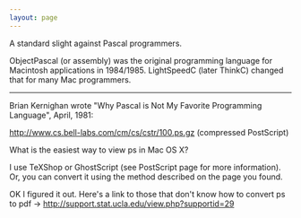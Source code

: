 ```yaml
---
layout: page
---
```


A standard slight against Pascal programmers.

ObjectPascal (or assembly) was the original programming language for Macintosh applications in 1984/1985.  LightSpeedC (later ThinkC) changed that for many Mac programmers.

---

Brian Kernighan wrote "Why Pascal is Not My Favorite Programming Language", April, 1981:

http://www.cs.bell-labs.com/cm/cs/cstr/100.ps.gz  (compressed PostScript) 

What is the easiest way to view ps in Mac OS X?

I use TeXShop or GhostScript (see PostScript page for more information).  Or, you can
convert it using the method described on the page you found.

OK I figured it out. Here's a link to those that don't know how to convert ps to pdf  -> http://support.stat.ucla.edu/view.php?supportid=29
